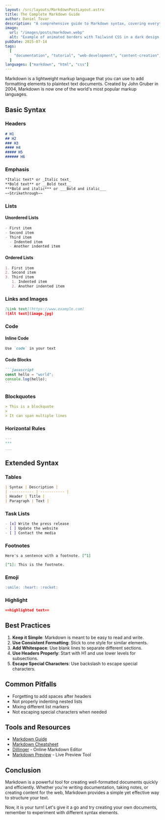 ```yaml
---
layout: /src/layouts/MarkdownPostLayout.astro
title: The Complete Markdown Guide
author: Daniel Tovar
description: "A comprehensive guide to Markdown syntax, covering everything from basic formatting to advanced features. Learn how to create headers, lists, emphasis, and more with this essential markup language for content creation."
image:
  url: "/images/posts/markdown.webp"
  alt: "Example of animated borders with Tailwind CSS in a dark design, featuring a vibrant color gradient background."
pubDate: 2025-07-14
tags:
  [
    "documentation", "tutorial", "web-development", "content-creation", "writing"
  ]
languages: ["markdown", "html", "css"]
---
```


Markdown is a lightweight markup language that you can use to add formatting elements to plaintext text documents. Created by John Gruber in 2004, Markdown is now one of the world's most popular markup languages.

## Basic Syntax

### Headers

```markdown
# H1
## H2
### H3
#### H4
##### H5
###### H6
```

### Emphasis

```markdown
*Italic text* or _Italic text_
**Bold text** or __Bold text__
***Bold and italic*** or ___Bold and italic___
~~Strikethrough~~
```

### Lists

#### Unordered Lists
```markdown
- First item
- Second item
- Third item
  - Indented item
  - Another indented item
```

#### Ordered Lists
```markdown
1. First item
2. Second item
3. Third item
   1. Indented item
   2. Another indented item
```

### Links and Images

```markdown
[Link text](https://www.example.com)
![Alt text](image.jpg)
```

### Code

#### Inline Code
```markdown
Use `code` in your text
```

#### Code Blocks
````markdown
```javascript
const hello = "world";
console.log(hello);
```
````

### Blockquotes

```markdown
> This is a blockquote
> 
> It can span multiple lines
```

### Horizontal Rules

```markdown
---
***
___
```

## Extended Syntax

### Tables

```markdown
| Syntax | Description |
| ----------- | ----------- |
| Header | Title |
| Paragraph | Text |
```

### Task Lists

```markdown
- [x] Write the press release
- [ ] Update the website
- [ ] Contact the media
```

### Footnotes

```markdown
Here's a sentence with a footnote. [^1]

[^1]: This is the footnote.
```

### Emoji

```markdown
:smile: :heart: :rocket:
```

### Highlight

```markdown
==highlighted text==
```

## Best Practices

1. **Keep it Simple**: Markdown is meant to be easy to read and write.
2. **Use Consistent Formatting**: Stick to one style for similar elements.
3. **Add Whitespace**: Use blank lines to separate different sections.
4. **Use Headers Properly**: Start with H1 and use lower levels for subsections.
5. **Escape Special Characters**: Use backslash to escape special characters.

## Common Pitfalls

- Forgetting to add spaces after headers
- Not properly indenting nested lists
- Mixing different list markers
- Not escaping special characters when needed

## Tools and Resources

- [Markdown Guide](https://www.markdownguide.org/)
- [Markdown Cheatsheet](https://github.com/adam-p/markdown-here/wiki/Markdown-Cheatsheet)
- [Dillinger](https://dillinger.io/) - Online Markdown Editor
- [Markdown Preview](https://markdownlivepreview.com/) - Live Preview Tool

## Conclusion

Markdown is a powerful tool for creating well-formatted documents quickly and efficiently. Whether you're writing documentation, taking notes, or creating content for the web, Markdown provides a simple yet effective way to structure your text.

Now, it is your turn! Let's give it a go and try creating your own documents, remember to experiment with different syntax elements.